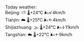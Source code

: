 Today weather:  
Beijing: ⛅️  🌡️+24°C 🌬️↙4km/h  
Tianjin: ☁️   🌡️+25°C 🌬️←4km/h  
Shijiazhuang: 🌫  🌡️+24°C 🌬️↓11km/h  
Tangshan: ☁️   🌡️+22°C 🌬️←9km/h  
